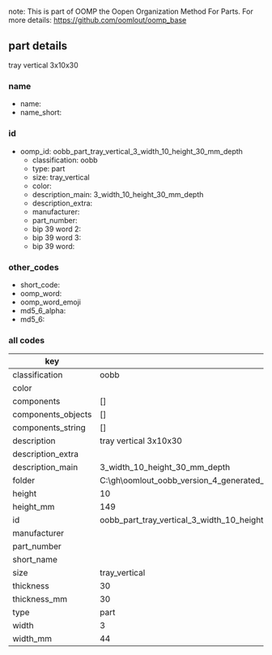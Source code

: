 #   

note: This is part of OOMP the Oopen Organization Method For Parts. For more details: https://github.com/oomlout/oomp_base

##  part details



tray vertical 3x10x30

### name
* name: 
* name_short: 
### id
* oomp_id: oobb_part_tray_vertical_3_width_10_height_30_mm_depth
  * classification: oobb
  * type: part
  * size: tray_vertical
  * color: 
  * description_main: 3_width_10_height_30_mm_depth
  * description_extra: 
  * manufacturer: 
  * part_number: 
  * bip 39 word 2: 
  * bip 39 word 3: 
  * bip 39 word: 

### other_codes
* short_code: 
* oomp_word: 
* oomp_word_emoji 
* md5_6_alpha: 
* md5_6: 









### all codes 
| key | value |  
| --- | --- |  
| classification | oobb |  
| color |  |  
| components | [] |  
| components_objects | [] |  
| components_string | [] |  
| description | tray vertical 3x10x30 |  
| description_extra |  |  
| description_main | 3_width_10_height_30_mm_depth |  
| folder | C:\gh\oomlout_oobb_version_4_generated_parts\things\oobb_part_tray_vertical_3_width_10_height_30_mm_depth |  
| height | 10 |  
| height_mm | 149 |  
| id | oobb_part_tray_vertical_3_width_10_height_30_mm_depth |  
| manufacturer |  |  
| part_number |  |  
| short_name |  |  
| size | tray_vertical |  
| thickness | 30 |  
| thickness_mm | 30 |  
| type | part |  
| width | 3 |  
| width_mm | 44 |  
